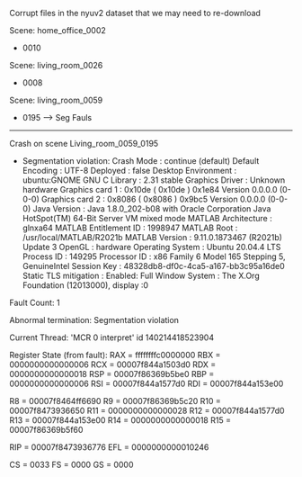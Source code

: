 Corrupt files in the nyuv2 dataset that we may need to re-download


Scene: home_office_0002
* 0010

Scene: living_room_0026
* 0008

Scene: living_room_0059
* 0195 --> Seg Fauls


----

Crash on scene Living_room_0059_0195
* Segmentation violation:
  Crash Mode               : continue (default)
  Default Encoding         : UTF-8
  Deployed                 : false
  Desktop Environment      : ubuntu:GNOME
  GNU C Library            : 2.31 stable
  Graphics Driver          : Unknown hardware 
  Graphics card 1          : 0x10de ( 0x10de ) 0x1e84 Version 0.0.0.0 (0-0-0)
  Graphics card 2          : 0x8086 ( 0x8086 ) 0x9bc5 Version 0.0.0.0 (0-0-0)
  Java Version             : Java 1.8.0_202-b08 with Oracle Corporation Java HotSpot(TM) 64-Bit Server VM mixed mode
  MATLAB Architecture      : glnxa64
  MATLAB Entitlement ID    : 1998947
  MATLAB Root              : /usr/local/MATLAB/R2021b
  MATLAB Version           : 9.11.0.1873467 (R2021b) Update 3
  OpenGL                   : hardware
  Operating System         : Ubuntu 20.04.4 LTS
  Process ID               : 149295
  Processor ID             : x86 Family 6 Model 165 Stepping 5, GenuineIntel
  Session Key              : 48328db8-df0c-4ca5-a167-bb3c95a16de0
  Static TLS mitigation    : Enabled: Full
  Window System            : The X.Org Foundation (12013000), display :0

Fault Count: 1


Abnormal termination:
Segmentation violation

Current Thread: 'MCR 0 interpret' id 140214418523904

Register State (from fault):
  RAX = ffffffffc0000000  RBX = 0000000000000006
  RCX = 00007f844a1503d0  RDX = 0000000000000018
  RSP = 00007f86369b5be0  RBP = 0000000000000006
  RSI = 00007f844a1577d0  RDI = 00007f844a153e00

   R8 = 00007f8464ff6690   R9 = 00007f86369b5c20
  R10 = 00007f8473936650  R11 = 0000000000000028
  R12 = 00007f844a1577d0  R13 = 00007f844a153e00
  R14 = 0000000000000018  R15 = 00007f86369b5f60

  RIP = 00007f8473936776  EFL = 0000000000010246

   CS = 0033   FS = 0000   GS = 0000
